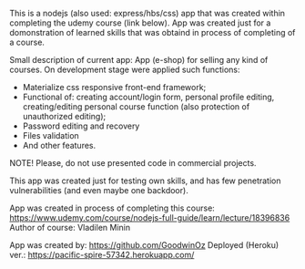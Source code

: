 This is a nodejs (also used: express/hbs/css) app that was created within completing the udemy course (link below). 
App was created just for a domonstration of learned skills that was obtaind in process of completing of a course.

Small description of current app:
App (e-shop) for selling any kind of courses.
On development stage were applied such functions: 
- Materialize css responsive front-end framework;
- Functional of: creating account/login form, personal profile editing, creating/editing personal course function (also protection of unauthorized editing);
- Password editing and recovery
- Files validation
- And other features.

NOTE! Please, do not use presented code in commercial projects.

This app was created just for testing own skills, and has few penetration vulnerabilities (and even maybe one backdoor).

App was created in process of completing this course: https://www.udemy.com/course/nodejs-full-guide/learn/lecture/18396836 Author of course: Vladilen Minin

App was created by: https://github.com/GoodwinOz Deployed (Heroku) ver.: https://pacific-spire-57342.herokuapp.com/
